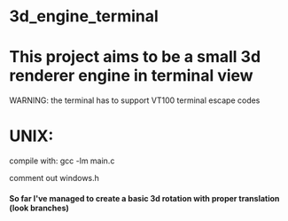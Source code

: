 # 3d_engine_terminal

# This project aims to be a small 3d renderer engine in terminal view
WARNING: the terminal has to support VT100 terminal escape codes 
<br>
<h1>UNIX:</h1>
<p>compile with: gcc -lm main.c</p>
<p>comment out windows.h</p>


<h4>So far I've managed to create a basic 3d rotation with proper translation (look branches)</h4>
